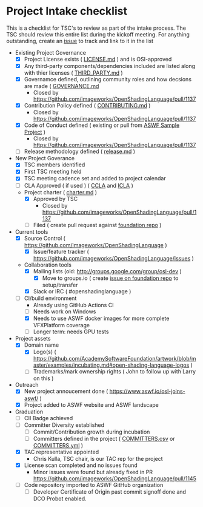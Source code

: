 # Project Intake checklist

This is a checklist for TSC's to review as part of the intake process. The TSC should review this entire list during the kickoff meeting. For anything outstanding, create an [issue](../issues) to track and link to it in the list

- Existing Project Governance
  - [X] Project License exists ( [LICENSE.md](../LICENSE.md) ) and is OSI-approved
  - [X] Any third-party components/dependencies included are listed along with thier licenses ( [THIRD_PARTY.md](../THIRD_PARTY.md) )
  - [X] Governamce defined, outlining community roles and how decsions are made ( [GOVERNANCE.md](../GOVERNANCE.md] )
    - Closed by https://github.com/imageworks/OpenShadingLanguage/pull/1137
  - [X] Contribution Policy defined ( [CONTRIBUTING.md](../CONTRIBUTING.md) )
    - Closed by https://github.com/imageworks/OpenShadingLanguage/pull/1137
  - [X] Code of Conduct defined ( existing or pull from [ASWF Sample Project](https://github.com/AcademySoftwareFoundation/aswf-sample-project/blob/master/CODE_OF_CONDUCT.md) )
    - Closed by https://github.com/imageworks/OpenShadingLanguage/pull/1137
  - [ ] Release methodology defined	( [release.md](process/release.md) )
- New Project Goverance
  - [X] TSC members identified
  - [X] First TSC meeting held
  - [X] TSC meeting cadence set and added to project calendar
  - [ ] CLA Approved ( if used ) ( [CCLA](ccla.md) and [ICLA](icla.md) )
  - Project charter	( [charter.md](charter.md) )
    - [X] Approved by TSC
      - Closed by https://github.com/imageworks/OpenShadingLanguage/pull/1137
    - [ ] Filed ( create pull request against [foundation repo](https://github.com/AcademySoftwareFoundation/foundation) )
- Current tools
  - [X] Source Control ( https://github.com/imageworks/OpenShadingLanguage )	
	- [X] Issue/feature tracker ( https://github.com/imageworks/OpenShadingLanguage/issues )
  - Collaboration tools 
    - [X] Mailing lists (old: http://groups.google.com/group/osl-dev )
      - [X] Move to groups.io ( create [issue on foundation repo](https://github.com/AcademySoftwareFoundation/foundation/issues/new ) to setup/transfer
    - [X] Slack or IRC ( #openshadinglanguage )
  - [ ] CI/build environment
    - Already using GitHub Actions CI
    - [ ] Needs work on Windows
    - [X] Needs to use ASWF docker images for more complete VFXPlatform coverage
    - [ ] Longer term: needs GPU tests
- Project assets
  - [X] Domain name
	- [X] Logo(s)	( https://github.com/AcademySoftwareFoundation/artwork/blob/master/examples/incubating.md#open-shading-language-logos )
	- [ ] Trademarks/mark ownership rights ( John to follow up with Larry on this )
- Outreach
  - [X] New project annoucement done ( https://www.aswf.io/osl-joins-aswf/ )
  - [X] Project added to ASWF website and ASWF landscape
- Graduation
  - [ ] CII Badge	achieved
  - [ ] Committer Diversity	established
	- [ ] Commit/Contribution growth during incubation
	- [ ] Committers defined in the project	( [COMMITTERS.csv](COMMITTERS.csv) or [COMMITTERS.yml](COMMITTERS.yml) )
  - [X] TAC representative appointed
    - Chris Kulla, TSC chair, is our TAC rep for the project
  - [X]	License scan completed and no issues found
    - Minor issues were found but already fixed in PR https://github.com/imageworks/OpenShadingLanguage/pull/1145
  - [ ] Code repository imported to ASWF GitHub organization
    - [ ] Developer Certificate of Origin past commit signoff done and DCO Probot enabled.
